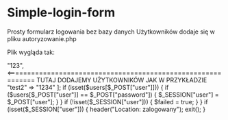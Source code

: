 # Simple-login-form
Prosty formularz logowania bez bazy danych
Użytkowników dodaje się w pliku autoryzowanie.php

Plik wygląda tak:

<?php
session_start();
if (isset($_POST["user"]) && !isset($_SESSION["user"])) {
  $users = [
    "test" => "123",    <============================================================= TUTAJ DODAJEMY UŻYTKOWNIKÓW JAK W PRZYKŁADZIE
    "test2" => "1234"
 ];

  if (isset($users[$_POST["user"]])) {
    if ($users[$_POST["user"]] == $_POST["password"]) {
      $_SESSION["user"] = $_POST["user"];
    }
  }

  if (!isset($_SESSION["user"])) { $failed = true; }
}

if (isset($_SESSION["user"])) {
  header("Location: zalogowany"); 
  exit();
}

